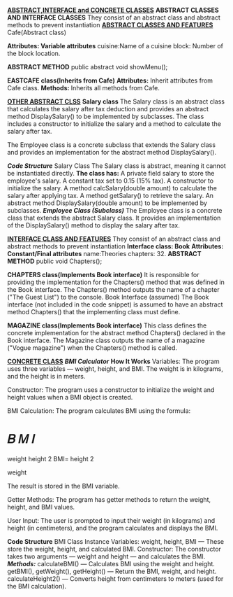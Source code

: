 <ins>**ABSTRACT,INTERFACE and CONCRETE CLASSES**</ins>
**ABSTRACT CLASSES AND INTERFACE CLASSES**
They consist of an abstract class and abstract methods to prevent instantiation 
<ins>**ABSTRACT CLASSES AND FEATURES**</ins>
Cafe(Abstract class)

**Attributes: Variable attributes**
cuisine:Name of a cuisine
block: Number of the block location.

**ABSTRACT METHOD**
public abstract void showMenu();

**EASTCAFE class(Inherits from Cafe)**
**Attributes:**
Inherit attributes from Cafe class.
**Methods:**
Inherits all methods from Cafe.

<ins>**OTHER ABSTRACT CLSS**</ins>
**Salary class**
The Salary class is an abstract class that calculates the salary after tax deduction and provides an abstract method DisplaySalary() to be implemented by subclasses. The class includes a constructor to initialize the salary and a method to calculate the salary after tax.

The Employee class is a concrete subclass that extends the Salary class and provides an implementation for the abstract method DisplaySalary().

***Code Structure***
Salary Class
The Salary class is abstract, meaning it cannot be instantiated directly.
**The class has:**
A private field salary to store the employee's salary.
A constant tax set to 0.15 (15% tax).
A constructor to initialize the salary.
A method calcSalary(double amount) to calculate the salary after applying tax.
A method getSalary() to retrieve the salary.
An abstract method DisplaySalary(double amount) to be implemented by subclasses.
***Employee Class (Subclass)***
The Employee class is a concrete class that extends the abstract Salary class.
It provides an implementation of the DisplaySalary() method to display the salary after tax.

<ins>**INTERFACE CLASS AND FEATURES**</ins>
They consist of an abstract class and abstract methods to prevent instantiation
**Interface class: Book**
**Attributes: Constant/Final attributes**
name:Theories
chapters: 32.
**ABSTRACT METHOD**
public void Chapters();

**CHAPTERS class(Implements Book interface)**
It is responsible for providing the implementation for the Chapters() method that was defined in the Book interface.
The Chapters() method outputs the name of a chapter ("The Guest List") to the console.
Book Interface (assumed)
The Book interface (not included in the code snippet) is assumed to have an abstract method Chapters() that the implementing class must define.

**MAGAZINE class(Implements Book interface)**
 This class defines the concrete implementation for the abstract method Chapters() declared in the Book interface. The Magazine class outputs the name of a magazine ("Vogue magazine") when the Chapters() method is called.

<ins>**CONCRETE CLASS**</ins>
***BMI Calculator***
**How It Works**
Variables: The program uses three variables — weight, height, and BMI. The weight is in kilograms, and the height is in meters.

Constructor: The program uses a constructor to initialize the weight and height values when a BMI object is created.

BMI Calculation: The program calculates BMI using the formula:

𝐵
𝑀
𝐼
=
weight
height
2
BMI= 
height 
2
 
weight
​
 
The result is stored in the BMI variable.

Getter Methods: The program has getter methods to return the weight, height, and BMI values.

User Input: The user is prompted to input their weight (in kilograms) and height (in centimeters), and the program calculates and displays the BMI.

**Code Structure**
BMI Class
Instance Variables: weight, height, BMI — These store the weight, height, and calculated BMI.
Constructor: The constructor takes two arguments — weight and height — and calculates the BMI.
***Methods:***
calculateBMI() — Calculates BMI using the weight and height.
getBMI(), getWeight(), getHeight() — Return the BMI, weight, and height.
calculateHeight2() — Converts height from centimeters to meters (used for the BMI calculation).

